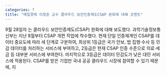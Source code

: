 ```yaml
---
categories: f
title: "매일경제 이창준 교수 클라우드 보안인증제도CSAP 완화에 대해 코멘트"
---
```

9월 28일자 는 클라우드 보안인증제도(CSAP) 완화에 대해 보도했다. 과학기술정보통신부는 지난 8월부터 CSAP 개편 작업에 착수했다. 현재 단일 인증체계인 CSAP를 데이터 중요도에 따라 세 단계로 구분하여, 최상위 1등급은 국가 안보, 법 집행·수사 등 민감 데이터를 처리하는 서비스에 부여하고, 2등급은 현재 CSAP 인증 수준으로 의료·세금 등 대부분 서비스에 부여한다. 마지막으로 3등급은 데이터 민감도가 낮은 대민 서비스에 적용된다. CSAP를 받은 기업만 국내 공공 클라우드 시장에 참여할 수 있기 때문에, 지